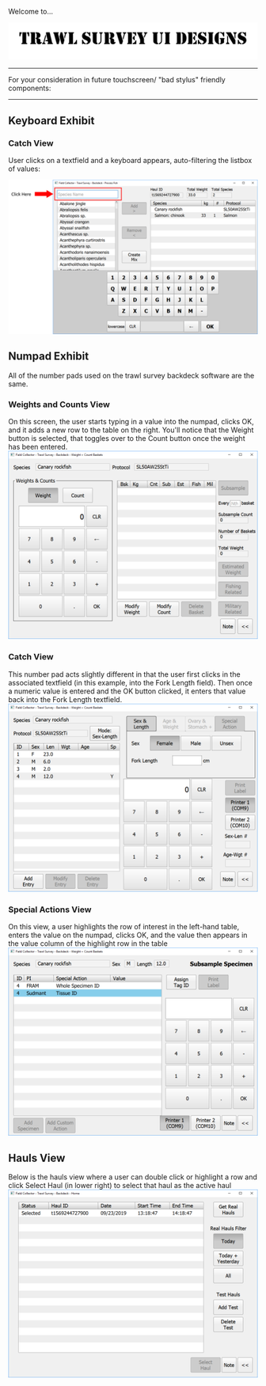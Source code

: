 Welcome to...

![TrawlSurveyMuseumTiel](trawl_images/title.png)

---

For your consideration in future touchscreen/ "bad stylus" friendly components:

---

## Keyboard Exhibit

### Catch View
User clicks on a textfield and a keyboard appears, auto-filtering the listbox of values:

![Prepopulated Keyboard](trawl_images/catch_keyboard.png)


## Numpad Exhibit

All of the number pads used on the trawl survey backdeck software are the same. 

### Weights and Counts View
On this screen, the user starts typing in a value into the numpad, clicks OK, and it adds a new row to the table on the right.  You'll notice that the Weight button is selected, that toggles over to the Count button once the weight has been entered.
![Numpad1](trawl_images/weightscounts_numpad.png)

### Catch View
This number pad acts slightly different in that the user first clicks in the associated textfield (in this example, into the Fork Length field).  Then once a numeric value is entered and the OK button clicked, it enters that value back into the Fork Length textfield.
![Numpad2](trawl_images/catch_sexlength_numpad.png)


### Special Actions View
On this view, a user highlights the row of interest in the left-hand table, enters the value on the numpad, clicks OK, and the value then appears in the value column of the highlight row in the table
![Numpad3](trawl_images/specialactions_numpad.png)

## Hauls View
Below is the hauls view where a user can double click or highlight a row and click Select Haul (in lower right) to select that haul as the active haul
![HaulsView](trawl_images/hauls.png)